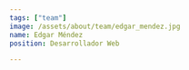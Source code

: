 ```yaml
---
tags: ["team"]
image: /assets/about/team/edgar_mendez.jpg
name: Edgar Méndez
position: Desarrollador Web

---
```


